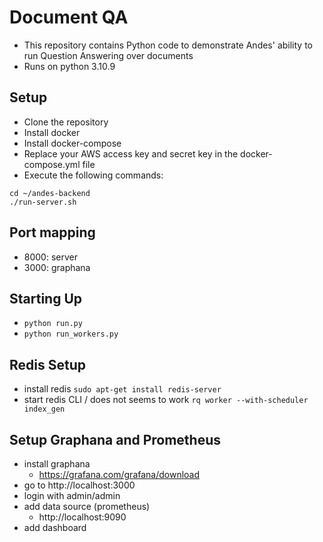 # Document QA 
- This repository contains Python code to demonstrate Andes' ability to run Question Answering over documents
- Runs on python 3.10.9

## Setup
- Clone the repository
- Install docker
- Install docker-compose
- Replace your AWS access key and secret key in the docker-compose.yml file
- Execute the following commands:
``` 
cd ~/andes-backend
./run-server.sh
```

## Port mapping
- 8000: server
- 3000: graphana

## Starting Up
- `python run.py`
- `python run_workers.py`

## Redis Setup
- install redis
    `sudo apt-get install redis-server`
- start redis CLI / does not seems to work
    `rq worker --with-scheduler index_gen`


## Setup Graphana and Prometheus
- install graphana
    - https://grafana.com/grafana/download
- go to http://localhost:3000
- login with admin/admin
- add data source (prometheus)
    - http://localhost:9090
- add dashboard
